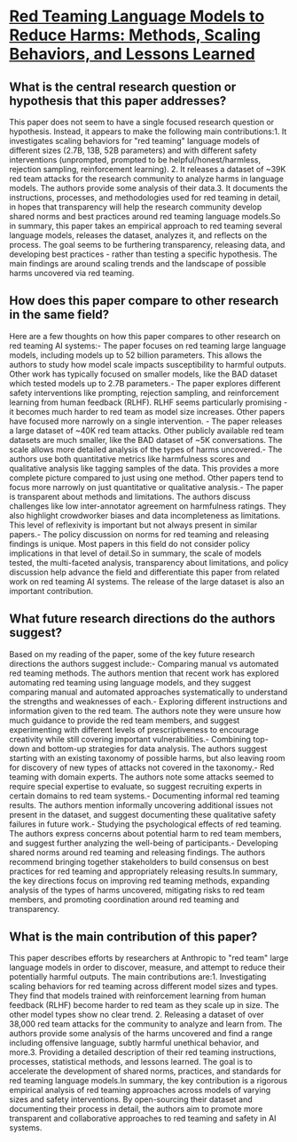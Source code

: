 # [Red Teaming Language Models to Reduce Harms: Methods, Scaling Behaviors,   and Lessons Learned](https://arxiv.org/abs/2209.07858)

## What is the central research question or hypothesis that this paper addresses?

This paper does not seem to have a single focused research question or hypothesis. Instead, it appears to make the following main contributions:1. It investigates scaling behaviors for "red teaming" language models of different sizes (2.7B, 13B, 52B parameters) and with different safety interventions (unprompted, prompted to be helpful/honest/harmless, rejection sampling, reinforcement learning). 2. It releases a dataset of ~39K red team attacks for the research community to analyze harms in language models. The authors provide some analysis of their data.3. It documents the instructions, processes, and methodologies used for red teaming in detail, in hopes that transparency will help the research community develop shared norms and best practices around red teaming language models.So in summary, this paper takes an empirical approach to red teaming several language models, releases the dataset, analyzes it, and reflects on the process. The goal seems to be furthering transparency, releasing data, and developing best practices - rather than testing a specific hypothesis. The main findings are around scaling trends and the landscape of possible harms uncovered via red teaming.


## How does this paper compare to other research in the same field?

Here are a few thoughts on how this paper compares to other research on red teaming AI systems:- The paper focuses on red teaming large language models, including models up to 52 billion parameters. This allows the authors to study how model scale impacts susceptibility to harmful outputs. Other work has typically focused on smaller models, like the BAD dataset which tested models up to 2.7B parameters.- The paper explores different safety interventions like prompting, rejection sampling, and reinforcement learning from human feedback (RLHF). RLHF seems particularly promising - it becomes much harder to red team as model size increases. Other papers have focused more narrowly on a single intervention. - The paper releases a large dataset of ~40K red team attacks. Other publicly available red team datasets are much smaller, like the BAD dataset of ~5K conversations. The scale allows more detailed analysis of the types of harms uncovered.- The authors use both quantitative metrics like harmfulness scores and qualitative analysis like tagging samples of the data. This provides a more complete picture compared to just using one method. Other papers tend to focus more narrowly on just quantitative or qualitative analysis.- The paper is transparent about methods and limitations. The authors discuss challenges like low inter-annotator agreement on harmfulness ratings. They also highlight crowdworker biases and data incompleteness as limitations. This level of reflexivity is important but not always present in similar papers.- The policy discussion on norms for red teaming and releasing findings is unique. Most papers in this field do not consider policy implications in that level of detail.So in summary, the scale of models tested, the multi-faceted analysis, transparency about limitations, and policy discussion help advance the field and differentiate this paper from related work on red teaming AI systems. The release of the large dataset is also an important contribution.


## What future research directions do the authors suggest?

Based on my reading of the paper, some of the key future research directions the authors suggest include:- Comparing manual vs automated red teaming methods. The authors mention that recent work has explored automating red teaming using language models, and they suggest comparing manual and automated approaches systematically to understand the strengths and weaknesses of each.- Exploring different instructions and information given to the red team. The authors note they were unsure how much guidance to provide the red team members, and suggest experimenting with different levels of prescriptiveness to encourage creativity while still covering important vulnerabilities.- Combining top-down and bottom-up strategies for data analysis. The authors suggest starting with an existing taxonomy of possible harms, but also leaving room for discovery of new types of attacks not covered in the taxonomy.- Red teaming with domain experts. The authors note some attacks seemed to require special expertise to evaluate, so suggest recruiting experts in certain domains to red team systems.- Documenting informal red teaming results. The authors mention informally uncovering additional issues not present in the dataset, and suggest documenting these qualitative safety failures in future work.- Studying the psychological effects of red teaming. The authors express concerns about potential harm to red team members, and suggest further analyzing the well-being of participants.- Developing shared norms around red teaming and releasing findings. The authors recommend bringing together stakeholders to build consensus on best practices for red teaming and appropriately releasing results.In summary, the key directions focus on improving red teaming methods, expanding analysis of the types of harms uncovered, mitigating risks to red team members, and promoting coordination around red teaming and transparency.


## What is the main contribution of this paper?

This paper describes efforts by researchers at Anthropic to "red team" large language models in order to discover, measure, and attempt to reduce their potentially harmful outputs. The main contributions are:1. Investigating scaling behaviors for red teaming across different model sizes and types. They find that models trained with reinforcement learning from human feedback (RLHF) become harder to red team as they scale up in size. The other model types show no clear trend.  2. Releasing a dataset of over 38,000 red team attacks for the community to analyze and learn from. The authors provide some analysis of the harms uncovered and find a range including offensive language, subtly harmful unethical behavior, and more.3. Providing a detailed description of their red teaming instructions, processes, statistical methods, and lessons learned. The goal is to accelerate the development of shared norms, practices, and standards for red teaming language models.In summary, the key contribution is a rigorous empirical analysis of red teaming approaches across models of varying sizes and safety interventions. By open-sourcing their dataset and documenting their process in detail, the authors aim to promote more transparent and collaborative approaches to red teaming and safety in AI systems.
